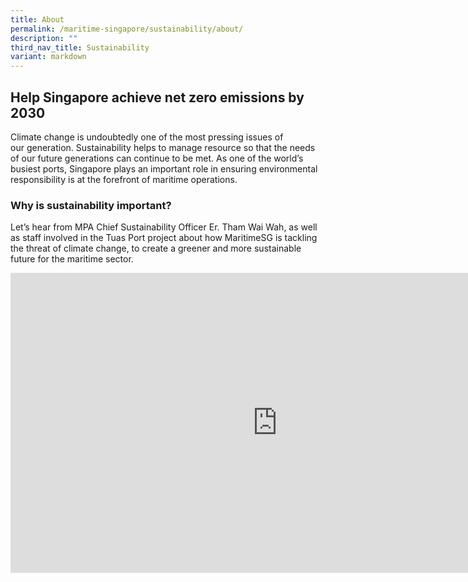 ```yaml
---
title: About
permalink: /maritime-singapore/sustainability/about/
description: ""
third_nav_title: Sustainability
variant: markdown
---
```

## Help Singapore achieve net zero emissions by 2030
Climate change is undoubtedly one of the most pressing issues of our&nbsp;generation. Sustainability helps to manage resource so that the needs of our future generations can continue to be met. As one of the world’s busiest ports, Singapore plays an important role in ensuring environmental responsibility is at the forefront of maritime operations.


### Why is sustainability important?
Let’s hear from MPA&nbsp;Chief Sustainability Officer Er. Tham Wai Wah, as well as staff involved in the Tuas Port project about how&nbsp;MaritimeSG&nbsp;is tackling the threat of&nbsp;climate change, to create a greener and more&nbsp;sustainable future for the&nbsp;maritime&nbsp;sector.

<iframe allow="autoplay; clipboard-write; encrypted-media; picture-in-picture; web-share" allowfullscreen="true" frameborder="0" scrolling="no" style="border:none;overflow:hidden" height="480" width="854" src="https://www.facebook.com/plugins/video.php?height=314&amp;href=https%3A%2F%2Fwww.facebook.com%2FMPA.SG%2Fvideos%2F355910216074315%2F&amp;show_text=false&amp;width=560&amp;t=0"></iframe>
